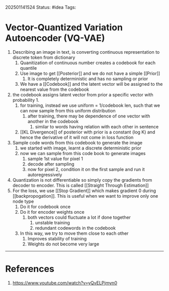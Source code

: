 202501141524
Status: #idea
Tags:

# Vector-Quantized Variation Autoencoder (VQ-VAE)

1. Describing an image in text, is converting continuous representation to discrete token from dictionary
	1. Quanitization of continuous number creates a codebook for each quantile
	2. Use image to get [[Posterior]] and we do not have a simple [[Prior]]
		1. It is completely deterministic and has no sampling or prior
	3. We have a [[Codebook]] and the latent vector will be assigned to the nearest value from the codebook
2. the codebook assigns latent vector from prior a specific vector with probability 1.
	1. for training, instead we use uniform = 1/codebook len, such that we can now sample from this uniform distribution
		1. after training, there may be dependence of one vector with another in the codebook
			1. similar to words having relation with each other in sentence
	2. [[KL Divergence]] of posterior with prior is a constant (log K) and hence the derivative of it will not come in loss function
3. Sample code words from this codebook to generate the image
	1. we started with image, learnt a discrete deterministic prior
	2. now we can sample from this code book to generate images
		1. sample 1st value for pixel 1
		2. decode after sampling
		3. now for pixel 2, condition it on the first sample and run it autoregressively
4. Quantization is not differentiable so simply copy the gradients from decoder to encoder. This is called [[Straight Through Estimation]]
5. For the loss, we use [[Stop Gradient]] which makes gradient 0 during [[backpropogation]]. This is useful when we want to improve only one node type
	1. Do it for codebook once
	2. Do it for encoder weights once
		1. both vectors could fluctuate a lot if done together
			1. unstable training
			2. redundant codewords in the codebook
	3. In this way, we try to move them close to each other
		1. Improves stability of training
		2. Weights do not become very large
---
# References

1. https://www.youtube.com/watch?v=yQvELPjmyn0

